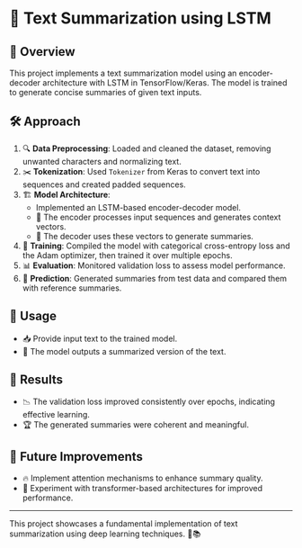# 📜 Text Summarization using LSTM

## 🌟 Overview
This project implements a text summarization model using an encoder-decoder architecture with LSTM in TensorFlow/Keras. The model is trained to generate concise summaries of given text inputs.

## 🛠️ Approach
1. 🔍 **Data Preprocessing**: Loaded and cleaned the dataset, removing unwanted characters and normalizing text.
2. ✂️ **Tokenization**: Used `Tokenizer` from Keras to convert text into sequences and created padded sequences.
3. 🏗️ **Model Architecture**:
   - Implemented an LSTM-based encoder-decoder model.
   - 🧠 The encoder processes input sequences and generates context vectors.
   - 📝 The decoder uses these vectors to generate summaries.
4. 🎯 **Training**: Compiled the model with categorical cross-entropy loss and the Adam optimizer, then trained it over multiple epochs.
5. 📊 **Evaluation**: Monitored validation loss to assess model performance.
6. 🔄 **Prediction**: Generated summaries from test data and compared them with reference summaries.

## 🚀 Usage
- 📥 Provide input text to the trained model.
- 📃 The model outputs a summarized version of the text.

## 🎯 Results
- 📉 The validation loss improved consistently over epochs, indicating effective learning.
- 🏆 The generated summaries were coherent and meaningful.

## 🔮 Future Improvements
- 🔥 Implement attention mechanisms to enhance summary quality.
- 🤖 Experiment with transformer-based architectures for improved performance.

---
This project showcases a fundamental implementation of text summarization using deep learning techniques. 🚀📚

